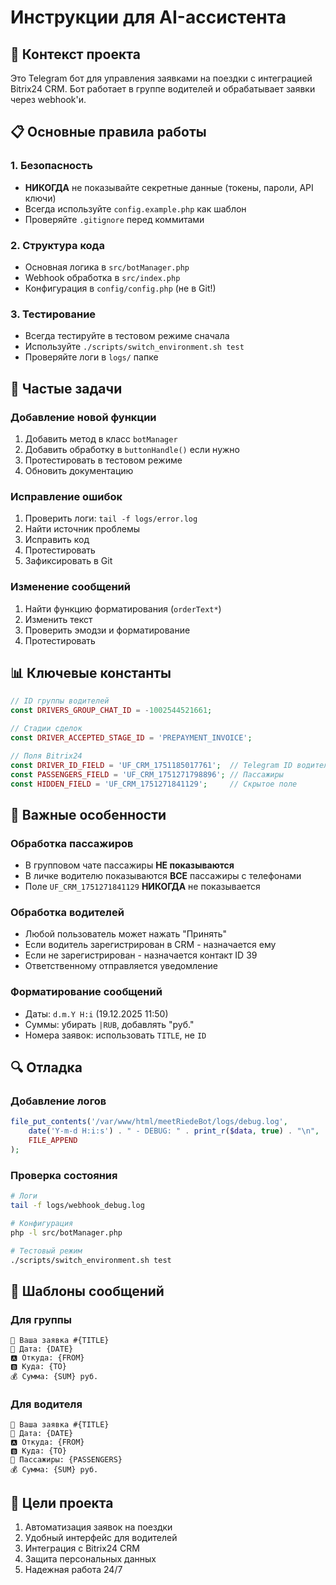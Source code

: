 # Инструкции для AI-ассистента

## 🎯 Контекст проекта
Это Telegram бот для управления заявками на поездки с интеграцией Bitrix24 CRM. Бот работает в группе водителей и обрабатывает заявки через webhook'и.

## 📋 Основные правила работы

### 1. Безопасность
- **НИКОГДА** не показывайте секретные данные (токены, пароли, API ключи)
- Всегда используйте `config.example.php` как шаблон
- Проверяйте `.gitignore` перед коммитами

### 2. Структура кода
- Основная логика в `src/botManager.php`
- Webhook обработка в `src/index.php`
- Конфигурация в `config/config.php` (не в Git!)

### 3. Тестирование
- Всегда тестируйте в тестовом режиме сначала
- Используйте `./scripts/switch_environment.sh test`
- Проверяйте логи в `logs/` папке

## 🔧 Частые задачи

### Добавление новой функции
1. Добавить метод в класс `botManager`
2. Добавить обработку в `buttonHandle()` если нужно
3. Протестировать в тестовом режиме
4. Обновить документацию

### Исправление ошибок
1. Проверить логи: `tail -f logs/error.log`
2. Найти источник проблемы
3. Исправить код
4. Протестировать
5. Зафиксировать в Git

### Изменение сообщений
1. Найти функцию форматирования (`orderText*`)
2. Изменить текст
3. Проверить эмодзи и форматирование
4. Протестировать

## 📊 Ключевые константы

```php
// ID группы водителей
const DRIVERS_GROUP_CHAT_ID = -1002544521661;

// Стадии сделок
const DRIVER_ACCEPTED_STAGE_ID = 'PREPAYMENT_INVOICE';

// Поля Bitrix24
const DRIVER_ID_FIELD = 'UF_CRM_1751185017761';  // Telegram ID водителя
const PASSENGERS_FIELD = 'UF_CRM_1751271798896'; // Пассажиры
const HIDDEN_FIELD = 'UF_CRM_1751271841129';     // Скрытое поле
```

## 🚨 Важные особенности

### Обработка пассажиров
- В групповом чате пассажиры **НЕ показываются**
- В личке водителю показываются **ВСЕ** пассажиры с телефонами
- Поле `UF_CRM_1751271841129` **НИКОГДА** не показывается

### Обработка водителей
- Любой пользователь может нажать "Принять"
- Если водитель зарегистрирован в CRM - назначается ему
- Если не зарегистрирован - назначается контакт ID 39
- Ответственному отправляется уведомление

### Форматирование сообщений
- Даты: `d.m.Y H:i` (19.12.2025 11:50)
- Суммы: убирать `|RUB`, добавлять "руб."
- Номера заявок: использовать `TITLE`, не `ID`

## 🔍 Отладка

### Добавление логов
```php
file_put_contents('/var/www/html/meetRiedeBot/logs/debug.log', 
    date('Y-m-d H:i:s') . " - DEBUG: " . print_r($data, true) . "\n", 
    FILE_APPEND
);
```

### Проверка состояния
```bash
# Логи
tail -f logs/webhook_debug.log

# Конфигурация
php -l src/botManager.php

# Тестовый режим
./scripts/switch_environment.sh test
```

## 📝 Шаблоны сообщений

### Для группы
```
🚗 Ваша заявка #{TITLE}
📆 Дата: {DATE}
🅰️ Откуда: {FROM}
🅱️ Куда: {TO}
💰 Сумма: {SUM} руб.
```

### Для водителя
```
🚗 Ваша заявка #{TITLE}
📆 Дата: {DATE}
🅰️ Откуда: {FROM}
🅱️ Куда: {TO}
👥 Пассажиры: {PASSENGERS}
💰 Сумма: {SUM} руб.
```

## 🎯 Цели проекта
1. Автоматизация заявок на поездки
2. Удобный интерфейс для водителей
3. Интеграция с Bitrix24 CRM
4. Защита персональных данных
5. Надежная работа 24/7
